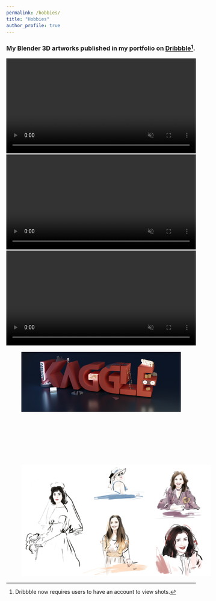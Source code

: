 ```yaml
---
permalink: /hobbies/
title: "Hobbies"
author_profile: true
---
```


### My Blender 3D artworks published in my portfolio on [Dribbble](https://dribbble.com/HaibinGuan)[^1]. 



<video  style="width: 100%" controls muted>
  <source src="/assets/images/2025.mp4"  type="video/mp4">
</video>
<br> 

<video  style="width: 100%" controls muted>
  <source src="/assets/images/2020.mp4"  type="video/mp4">
</video>
<br> 
<video  style="width: 100%" controls muted>
  <source src="/assets/images/2020diff3.mp4"  type="video/mp4">
</video>
<br> 

<figure  class="align-center">
  <img src="/assets/images/KAGGLE_SURVEY.png" alt="" width="1100">
</figure>

<figure style="width: 100%" class="align-center">
  <img src="/assets/images/office_9.png" alt="">
</figure>

<figure style="width: 100%" class="align-center">
  <img src="/assets/images/bedroom3.png" alt="">
</figure>

<figure style="width: 100%" class="align-center">
  <img src="/assets/images/diningroom.png" alt="">
</figure>

<figure style="width: 100%" class="align-center">
  <img src="/assets/images/livingroom.png" alt="">
</figure>



<figure style="width: 100%" class="align-center">
  <img src="/assets/images/drawing.png" alt="">
</figure>


<script>
  // Play video on hover
  document.querySelectorAll('video').forEach(video => {
    video.addEventListener('mouseenter', () => {
      video.play();
    });
    video.addEventListener('mouseleave', () => {
      video.pause();
      video.currentTime = 0;  // Reset to start
    });
  });
</script>


[^1]: Dribbble now requires users to have an account to view shots.
